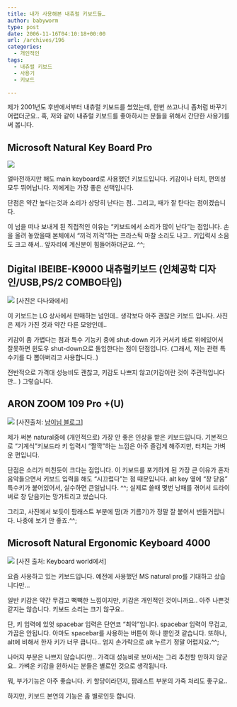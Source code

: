 ```yaml
---
title: 내가 사용해본 내츄럴 키보드들…
author: babyworm
type: post
date: 2006-11-16T04:10:18+00:00
url: /archives/196
categories:
  - 개인적인
tags:
  - 내츄럴 키보드
  - 사용기
  - 키보드

---
```

제가 2001년도 후반에서부터 내츄럴 키보드를 썼었는데, 한번 쓰고나니 좀처럼 바꾸기 어렵더군요..
혹, 저와 같이 내츄럴 키보드를 좋아하시는 분들을 위해서 간단한 사용기를 써 봅니다.

## **Microsoft Natural Key Board Pro**

<IMG src="https://i0.wp.com/www.dansdata.com/images/nkpro/nkpplan320b.jpg?w=625" data-recalc-dims="1" />

얼마전까지만 해도 main keyboard로 사용했던 키보드입니다.
키감이나 터치, 편의성 모두 뛰어납니다.
저에게는 가장 좋은 선택입니다.

단점은 약간 높다는것과 소리가 상당히 난다는 점.. 그리고, 때가 잘 탄다는 점이겠습니다.

이 넘을 떠나 보내게 된 직접적인 이유는 &#8220;키보드에서 소리가 많이 난다&#8221;는 점입니다.
손을 올려 놓았을때 본체에서 &#8220;끼걱 끼걱&#8221;하는 프라스틱 마찰 소리도 나고.. 키입력시 소음도 크고 해서.. 앞자리에 계신분이 힘들어하더군요. ^^;

## **Digital IBEIBE-K9000 내츄럴키보드 (인체공학 디자인/USB,PS/2 COMBO타입)**

<IMG src="https://img.danawa.com/images/descFiles/3/933/2932935_1_1434562368.jpg">
[사진은 다나와에서]

이 키보드는 LG 상사에서 판매하는 넘인데.. 생각보다 아주 괜찮은 키보드 입니다.
사진은 제가 가진 것과 약간 다른 모양인데..

키감이 좀 가볍다는 점과 특수 기능키 중에 shut-down 키가 커서키 바로 위에있어서 잘못하면 윈도우 shut-down으로 돌입한다는 점이 단점입니다. (그래서, 저는 관련 특수키를 다 뽑아버리고 사용합니다..)

전반적으로 가격대 성능비도 괜찮고, 키감도 나쁘지 않고(키감이란 것이 주관적입니다만.. ) 그렇습니다.

## **ARON ZOOM 109 Pro +(U)**

<IMG src="https://i0.wp.com/file.bodnara.co.kr/webedit/qna/1129451932-test1.jpg">
</STRONG>[사진출처: <A href="http://snil.egloos.com/1836432" target=_blank>냥이님 블로그</A>]

제가 써본 natural중에 (개인적으로) 가장 안 좋은 인상을 받은 키보드입니다.
기본적으로 &#8220;기계식&#8221;키보드라 키 입력시 &#8220;짤깍&#8221;하는 느낌은 아주 즐겁게 해주지만, 터치는 가벼운 편입니다.

단점은 소리가 미친듯이 크다는 점입니다. 이 키보드를 포기하게 된 가장 큰 이유가 혼자 음악들으면서 키보드 입력을 해도 &#8220;시끄럽다&#8221;는 점 때문입니다.
alt key 옆에 &#8220;창 닫음&#8221; 특수키가 붙어있어서, 실수하면 큰일납니다. ^^;
실제로 쓸때 몇번 낭패를 겪어서 드라이버로 창 닫음키는 망가트리고 썼습니다.

그리고, 사진에서 보듯이 팜래스트 부분에 땀(과 기름기)가 정말 잘 붙어서 번들거립니다. 나중에 보기 안 좋죠.^^;

## **Microsoft Natural Ergonomic Keyboard 4000**

<IMG src="https://www.keyboardco.com/product-images/microsoft_ergonomic_keyboard_4000_black_usb_large.jpg">
[사진 출처: Keyboard world에서]

요즘 사용하고 있는 키보드입니다.
예전에 사용했던 MS natural pro를 기대하고 샀습니다만&#8230;

일반 키감은 약간 무겁고 뻑뻑한 느낌이지만, 키감은 개인적인 것이니까요..
아주 나쁜것 같지는 않습니다. 키보드 소리는 크기 않구요..

단, 키 입력에 있엇 spacebar 입력은 단연코 &#8220;최악&#8221;입니다.
spacebar 입력이 무겁고, 가끔은 안됩니다. 아마도 spacebar를 사용하는 버튼이 하나 뿐인것 같습니다.
또하나, alt에 비해서 한자 키가 너무 큽니다.. 엄지 손가락으로 alt 누르기 정말 어렵지요.^^;

나머지 부분은 나쁘지 않습니다만.. 가격대 성능비로 보아서는 그리 추천할 만하지 않군요..
가벼운 키감을 윈하시는 분들은 별로인 것으로 생각됩니다.

뭐, 부가기능은 아주 좋습니다. 키 할당이라던지, 팜래스트 부분의 가죽 처리도 좋구요..

하지만, 키보드 본연의 기능은 좀 별로인듯 합니다.
